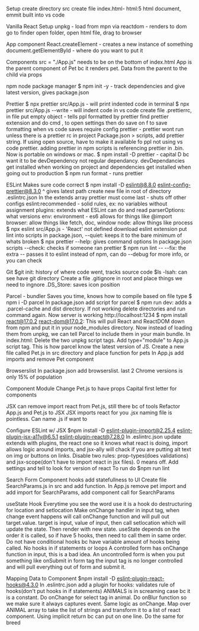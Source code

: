 Setup
create directory src
create file index.html- html:5 html document, emmit built into vs code

Vanilla React Setup
unpkg - load from mpn via
reactdom - renders to dom
go to finder open folder, open html file, drag to browser


App component
React.createElement - creates a new instance of something
document.getElementById - where do you want to put it

Components
src = "./App.js" needs to be on the bottom of index.html
App is the parent component of Pet bc it renders pet. Data from the parent to the child via props

npm
node package manager
$ npm init -y - track dependencies and give latest version, gives package.json

Prettier
$ npx prettier src/App.js - will print indented code in terminal
$ npx prettier src/App.js --write - will indent code in vs code
create file .prettierrc, in file put empty object - tells ppl formatted by prettier
find prettier extension and do cmd , to open settings then do save on f to save formatting when vs code saves
require config prettier - prettier wont run unless there is a prettier rc in project
Package.json > scripts, add prettier string. If using open source, have to make it available fo ppl not using vs code prettier. adding prettier in npm scripts is referencing prettier in .bin. Now is portable on windows or mac.
$  npm install -D prettier - capital D bc want it to be devDependency not regular dependancy. devDependancies get installed when working on project and dependencies get installed when going out to production
$ npm run format - runs prettier

ESLint
Makes sure code correct
$ npm install -D eslint@8.8.0 eslint-config-prettier@8.3.0
^ gives latest path
create new file in root of directory .eslintrc.json
In the extends array prettier must come last - shuts off other configs
eslint:recommended - solid rules, ex: no variables without assignment
plugins: extends what ESLint can do and read
parserOptions: what versions
env: environment - es6 allows for things like @import
browser: allow things like fetch, doc, window
node: allow things like process
$ npx eslint src/App.js - 'React' not defined
download eslint extension
put lint into scripts in package.json, --quiet: keeps it to the bare minimum of whats broken
$ npx prettier --help: gives command options 
In package.json scripts --check: checks if someone ran prettier
$ npm run lint -- --fix: the extra -- passes it to eslint instead of npm, can do --debug for more info, or you can check

Git
$git init: history of where code went, tracks source code
$ls -lsah: can see have git directory 
Create a file .gitignore in root and place things we need to ingnore 
.DS_Store: saves icon position

Parcel - bundler
Saves you time, knows how to compile based on file type
$ npm i -D parcel
In package.json add script for parcel
$ npm run dev: adds a .parcel-cache and dist directory. If not working delete directories and run command again. Now server is working http://localhost:1234
$ npm install react@17.0.2 react-dom@17.0.2: This will pull React and ReactDOM down from npm and put it in your node_modules directory. Now instead of loading them from unpkg, we can tell Parcel to include them in your main bundle. 
In index.html: Delete the two unpkg script tags. Add type="module" to App.js script tag. This is how parcel know the latest version of JS.
Create a new file called Pet.js in src directory and place function for pets
In App.js add imports and remove Pet component

Browserslist
In package.json add browserslist. last 2 Chrome versions is only 15% of population

Component Module
Change Pet.js to have props 
Capital first letter for components

JSX
can remove import react from Pet.js, still there bc of tools
Refactor App.js and Pet.js to JSX
JSX imports react for you
.jsx naming file is pointless. Can name .js if want to

Configure ESLint w/ JSX
$npm install -D eslint-plugin-import@2.25.4 eslint-plugin-jsx-a11y@6.5.1 eslint-plugin-react@7.28.0
In .eslintrc.json update extends with plugins, the react one so it knows what react is doing, import allows logic around imports, and jsx-ally will chack if you are putting alt text on img or buttons on links.
Disable two rules: prop-types(does validations) and jsx-scope(don't have to import react in jsx files). 0 means off. Add settings and tell to look for version of react
To run do $npm run lint

Search Form Component
hooks add statefullness to UI
Create file SearchParams.js in src and add function. In App.js remove pet import and add import for SearchParams, add component call for SearchParams

useState Hook
Everytime you see the word use it is a hook
do destructuring for location and setlocation
Make onChange handler in input tag, when change event happens will call onChange function and will pull out target.value. target is input, value of input, then call setlocation which will update the state. Then render with new state.
useState depends on the order it is called, so if have 5 hooks, then need to call them in same order. Do not have conditional hooks bc have variable amount of hooks being called. No hooks in if statements or loops
A controlled form has onChange function in input, this is a bad idea. An uncontrolled form is when you put something like onSubmit in form tag the input tag is no longer controlled and will pull everything out of form and submit it.

Mapping Data to Component
$npm install -D eslint-plugin-react-hooks@4.3.0
In .eslintrc.json add a plugin for hooks: validates rule of hooks(don't put hooks in if statements)
ANIMALS is in screaming case bc it is a constant. Do onChange for select tag in animal. Do onBlur function so we make sure it always captures event. Same logic as onChange. Map over ANIMAL array to take the list of strings and transform it to a list of react component. Using implicit return bc can put on one line.
Do the same for breed









